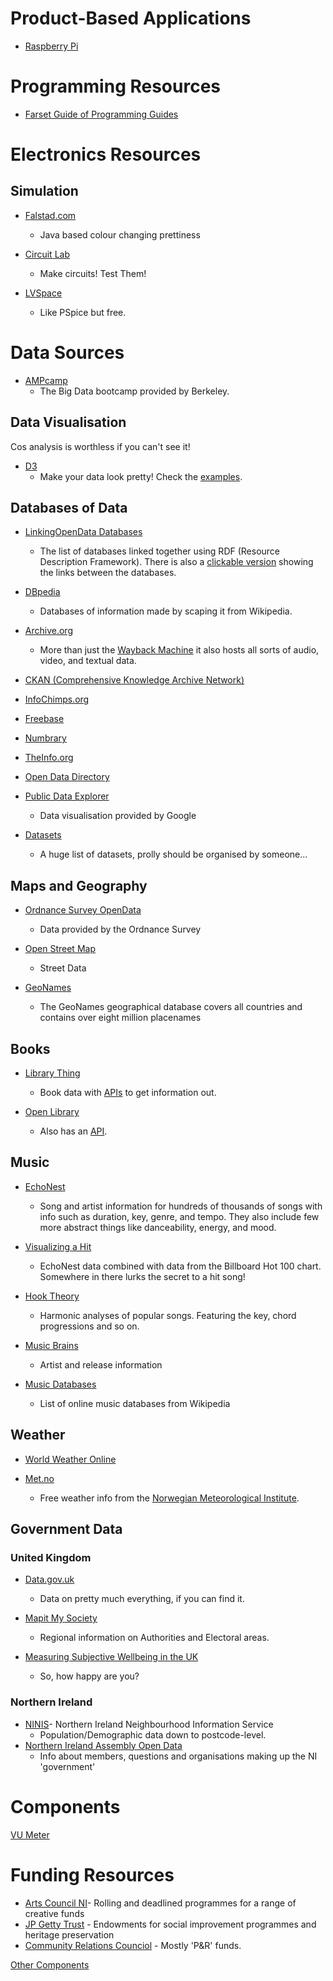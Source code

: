Product-Based Applications
==========================

-   [ Raspberry Pi](Resources/Raspberry_Pi.md "wikilink")

Programming Resources
=====================

-   [ Farset Guide of Programming Guides](Resources/Farset_Guide_of_Programming_Guides.md "wikilink")

Electronics Resources
=====================

Simulation
----------

-   [Falstad.com](http://www.falstad.com/circuit/)
    -   Java based colour changing prettiness

-   [Circuit Lab](https://www.circuitlab.com/)
    -   Make circuits! Test Them!

-   [LVSpace](http://www.linear.com/designtools/software/)
    -   Like PSpice but free.

Data Sources
============

-   [AMPcamp](http://ampcamp.berkeley.edu/)
    -   The Big Data bootcamp provided by Berkeley.

Data Visualisation
------------------

Cos analysis is worthless if you can't see it!

-   [D3](https://github.com/mbostock/d3/wiki)
    -   Make your data look pretty! Check the [examples](https://github.com/mbostock/d3/wiki/Gallery).

Databases of Data
-----------------

-   [LinkingOpenData Databases](http://www.w3.org/wiki/TaskForces/CommunityProjects/LinkingOpenData/DataSets)
    -   The list of databases linked together using RDF (Resource Description Framework). There is also a [clickable version](http://richard.cyganiak.de/2007/10/lod/lod-datasets_2010-09-22.html) showing the links between the databases.

-   [DBpedia](http://wiki.dbpedia.org/Downloads)
    -   Databases of information made by scaping it from Wikipedia.

-   [Archive.org](http://archive.org/index.php)
    -   More than just the [Wayback Machine](http://archive.org/web/web.php) it also hosts all sorts of audio, video, and textual data.

-   [CKAN (Comprehensive Knowledge Archive Network)](http://thedatahub.org/)

-   [InfoChimps.org](http://www.infochimps.com/marketplace)

-   [Freebase](http://www.freebase.com/)

-   [Numbrary](http://numbrary.com/)

-   [TheInfo.org](http://theinfo.org/get/data)

-   [Open Data Directory](http://open.mflask.com/)

-   [Public Data Explorer](http://www.google.com/publicdata/directory)
    -   Data visualisation provided by Google

-   [Datasets](http://www.datawrangling.com/some-datasets-available-on-the-web)
    -   A huge list of datasets, prolly should be organised by someone...

Maps and Geography
------------------

-   [Ordnance Survey OpenData](http://www.ordnancesurvey.co.uk/oswebsite/products/os-opendata.html)
    -   Data provided by the Ordnance Survey

-   [Open Street Map](http://www.openstreetmap.org/)
    -   Street Data

-   [GeoNames](http://www.geonames.org/)
    -   The GeoNames geographical database covers all countries and contains over eight million placenames

Books
-----

-   [Library Thing](http://www.librarything.com/)
    -   Book data with [APIs](http://www.librarything.com/api) to get information out.

-   [Open Library](http://openlibrary.org)
    -   Also has an [API](http://openlibrary.org/developers/api).

Music
-----

-   [EchoNest](http://developer.echonest.com/)
    -   Song and artist information for hundreds of thousands of songs with info such as duration, key, genre, and tempo. They also include few more abstract things like danceability, energy, and mood.

-   [Visualizing a Hit](https://sites.google.com/site/visualizingahit/preparing-the-data)
    -   EchoNest data combined with data from the Billboard Hot 100 chart. Somewhere in there lurks the secret to a hit song!

-   [Hook Theory](http://www.hooktheory.com/analysis)
    -   Harmonic analyses of popular songs. Featuring the key, chord progressions and so on.

-   [Music Brains](http://musicbrainz.org/)
    -   Artist and release information

-   [Music Databases](http://en.wikipedia.org/wiki/List_of_online_music_databases)
    -   List of online music databases from Wikipedia

Weather
-------

-   [World Weather Online](http://www.worldweatheronline.com/)

-   [Met.no](http://api.met.no/#english)
    -   Free weather info from the [Norwegian Meteorological Institute](http://met.no/English/).

Government Data
---------------

### United Kingdom

-   [Data.gov.uk](http://data.gov.uk/linked-data)
    -   Data on pretty much everything, if you can find it.

-   [Mapit My Society](http://mapit.mysociety.org/)
    -   Regional information on Authorities and Electoral areas.

-   [Measuring Subjective Wellbeing in the UK](http://www.ons.gov.uk/ons/publications/re-reference-tables.html?edition=tcm%3A77-266404)
    -   So, how happy are you?

### Northern Ireland

-   [NINIS](http://www.ninis.nisra.gov.uk/mapxtreme/datacatalogue.asp)- Northern Ireland Neighbourhood Information Service
    -   Population/Demographic data down to postcode-level.
-   [Northern Ireland Assembly Open Data](http://data.niassembly.gov.uk/)
    -   Info about members, questions and organisations making up the NI 'government'

Components
==========

[VU Meter](VU_Meter.md "wikilink")

Funding Resources
=================

-   [Arts Council NI](http://www.artscouncil-ni.org/award/deadlines.html)- Rolling and deadlined programmes for a range of creative funds
-   [JP Getty Trust](http://www.jpgettytrust.org.uk/funding.html) - Endowments for social improvement programmes and heritage preservation
-   [Community Relations Counciol](http://www.community-relations.org.uk/funding/) - Mostly 'P&R' funds.

[Other Components](Other_Components.md "wikilink")

